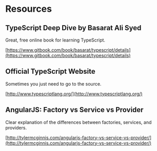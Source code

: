 
# Resources

## TypeScript Deep Dive by Basarat Ali Syed

Great, free online book for learning TypeScript.

[https://www.gitbook.com/book/basarat/typescript/details](https://www.gitbook.com/book/basarat/typescript/details)

## Official TypeScript Website

Sometimes you just need to go to the source.

[http://www.typescriptlang.org/](http://www.typescriptlang.org/)

## AngularJS: Factory vs Service vs Provider

Clear explanation of the differences between factories, services, and providers.

[http://tylermcginnis.com/angularjs-factory-vs-service-vs-provider/](http://tylermcginnis.com/angularjs-factory-vs-service-vs-provider/)
